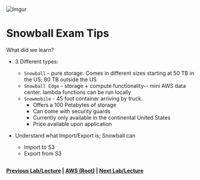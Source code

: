 ![Imgur](https://i.imgur.com/so3NXVC.png)


Snowball Exam Tips
======

What did we learn?

* 3 Different types:
  
  * `Snowball` - pure storage. Comes in different sizes starting at 50 TB in the US; 80 TB outside the US
  * `Snowball Edge` -  storage + compute functionality-- mini AWS data center. lambda functions can be run locally 
  * `Snowmobile` - 45 foot container arriving by truck. 
      * Offers a 100 Petabytes of storage
      * Can come with security guards
      * Currently only available in the continental United States
      * Price available upon application

* Understand what Import/Export is; Snowball can
  * Import to S3
  * Export from S3
  
      
## 

**[Previous Lab/Lecture](snowball.md) | [AWS (Root)](../readme.adoc) | [Next Lab/Lecture](../s3/s3-static-website.md)**
  
